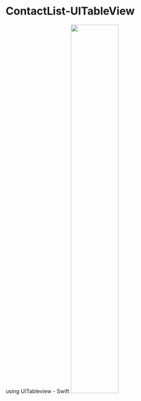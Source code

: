 # ContactList-UITableView
using UITableview - Swift
<img src="https://user-images.githubusercontent.com/91916741/224763928-f2aadd22-3965-45c9-a8fa-64dc29802832.png" width="50%" />
